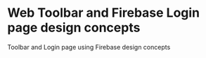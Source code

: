 # Web Toolbar and Firebase Login page design concepts
 Toolbar and Login page using Firebase design concepts
